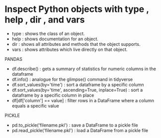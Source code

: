# Inspect Python objects with type , help , dir , and vars
- type : shows the class of an object.
- help : shows documentation for an object.
- dir : shows all attributes and methods that the object supports.
- vars : shows attributes which live directly on that object.

PANDAS

- df.describe() : gets a summary of statistics for numeric columns in the dataframe
- df.info() : analogue for the glimpse() command in tidyverse 
- df.sort_values(by='time') : sort a dataframe by a specific column
- df.sort_values(by='time', ascending=True, inplace=True) : sort a dataframe by a specific column in place
- df[df['column'] == value] : filter rows in a DataFrame where a column equals a specific value

PICKLE

- pd.to_pickle('filename.pkl') : save a DataFrame to a pickle file
- pd.read_pickle('filename.pkl') : load a DataFrame from a pickle file